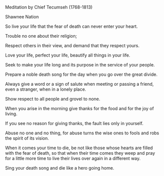 Meditation by Chief Tecumseh (1768-1813)

Shawnee Nation

So live your life that the fear of death can never enter your heart.

Trouble no one about their religion;

Respect others in their view, and demand that they respect yours.

Love your life, perfect your life, beautify all things in your life.

Seek to make your life long and its purpose in the service of your people.

Prepare a noble death song for the day when you go over the great divide.

Always give a word or a sign of salute when meeting or passing a friend, even a stranger, when in a lonely place.

Show respect to all people and grovel to none.

When you arise in the morning give thanks for the food and for the joy of living.

If you see no reason for giving thanks, the fault lies only in yourself.

Abuse no one and no thing, for abuse turns the wise ones to fools and robs the spirit of its vision.

When it comes your time to die, be not like those whose hearts are filled with the fear of death, so that when their time comes they weep and pray for a little more time to live their lives over again in a different way.

Sing your death song and die like a hero going home.
